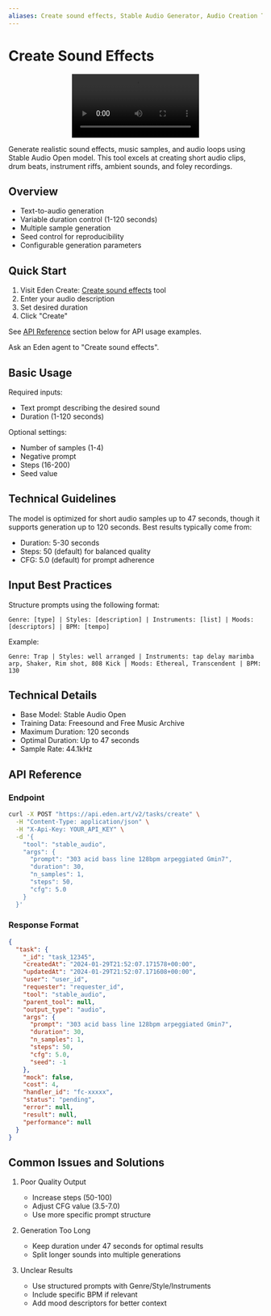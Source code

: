 ```yaml
---
aliases: Create sound effects, Stable Audio Generator, Audio Creation Tool
---
```


# Create Sound Effects
<div align="center">
<video width="50%" controls>
            <source src="https://edenartlab-prod-data.s3.us-east-1.amazonaws.com/app/audio_craft_opt.mp4" type="video/mp4" />
            </video>
</div>


Generate realistic sound effects, music samples, and audio loops using Stable Audio Open model. This tool excels at creating short audio clips, drum beats, instrument riffs, ambient sounds, and foley recordings.

## Overview

- Text-to-audio generation
- Variable duration control (1-120 seconds)
- Multiple sample generation
- Seed control for reproducibility
- Configurable generation parameters

## Quick Start

1. Visit Eden Create: [Create sound effects](https://beta.eden.art/create/stable_audio) tool
2. Enter your audio description
3. Set desired duration
4. Click "Create"

See [API Reference](#api-reference) section below for API usage examples.

Ask an Eden agent to "Create sound effects".

## Basic Usage

Required inputs:
- Text prompt describing the desired sound
- Duration (1-120 seconds)

Optional settings:
- Number of samples (1-4)
- Negative prompt
- Steps (16-200)
- Seed value

## Technical Guidelines

The model is optimized for short audio samples up to 47 seconds, though it supports generation up to 120 seconds. Best results typically come from:
- Duration: 5-30 seconds
- Steps: 50 (default) for balanced quality
- CFG: 5.0 (default) for prompt adherence

## Input Best Practices

Structure prompts using the following format:
```
Genre: [type] | Styles: [description] | Instruments: [list] | Moods: [descriptors] | BPM: [tempo]
```

Example:
```
Genre: Trap | Styles: well arranged | Instruments: tap delay marimba arp, Shaker, Rim shot, 808 Kick | Moods: Ethereal, Transcendent | BPM: 130
```

## Technical Details

- Base Model: Stable Audio Open
- Training Data: Freesound and Free Music Archive
- Maximum Duration: 120 seconds
- Optimal Duration: Up to 47 seconds
- Sample Rate: 44.1kHz

## API Reference

### Endpoint

```bash
curl -X POST "https://api.eden.art/v2/tasks/create" \
  -H "Content-Type: application/json" \
  -H "X-Api-Key: YOUR_API_KEY" \
  -d '{
    "tool": "stable_audio",
    "args": {
      "prompt": "303 acid bass line 128bpm arpeggiated Gmin7",
      "duration": 30,
      "n_samples": 1,
      "steps": 50,
      "cfg": 5.0
    }
  }'
```

### Response Format

```json
{
  "task": {
    "_id": "task_12345",
    "createdAt": "2024-01-29T21:52:07.171578+00:00",
    "updatedAt": "2024-01-29T21:52:07.171608+00:00",
    "user": "user_id",
    "requester": "requester_id",
    "tool": "stable_audio",
    "parent_tool": null,
    "output_type": "audio",
    "args": {
      "prompt": "303 acid bass line 128bpm arpeggiated Gmin7",
      "duration": 30,
      "n_samples": 1,
      "steps": 50,
      "cfg": 5.0,
      "seed": -1
    },
    "mock": false,
    "cost": 4,
    "handler_id": "fc-xxxxx",
    "status": "pending",
    "error": null,
    "result": null,
    "performance": null
  }
}
```

## Common Issues and Solutions

1. Poor Quality Output
   - Increase steps (50-100)
   - Adjust CFG value (3.5-7.0)
   - Use more specific prompt structure

2. Generation Too Long
   - Keep duration under 47 seconds for optimal results
   - Split longer sounds into multiple generations

3. Unclear Results
   - Use structured prompts with Genre/Style/Instruments
   - Include specific BPM if relevant
   - Add mood descriptors for better context
